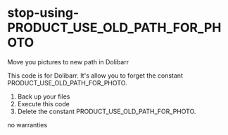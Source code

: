 # stop-using-PRODUCT_USE_OLD_PATH_FOR_PHOTO
Move you pictures to new path in Dolibarr

This code is for Dolibarr.
It's allow you to forget the constant PRODUCT_USE_OLD_PATH_FOR_PHOTO.

1. Back up your files
2. Execute this code
3. Delete the constant PRODUCT_USE_OLD_PATH_FOR_PHOTO.

no warranties
